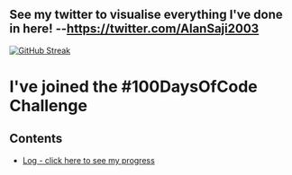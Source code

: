 ## See my twitter to visualise everything I've done in here! --https://twitter.com/AlanSaji2003
[![GitHub Streak](https://streak-stats.demolab.com/?user=Alansaji2003)](https://git.io/streak-stats)
# I've joined the #100DaysOfCode Challenge

## Contents


* [Log - click here to see my progress](log.md)



